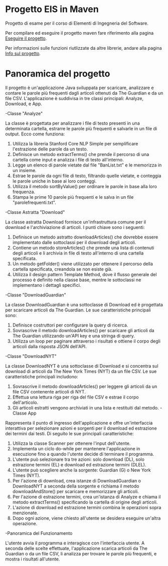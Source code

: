 # Progetto EIS in Maven

Progetto di esame per il corso di Elementi di Ingegneria del Software.

Per compilare ed eseguire il progetto maven fare riferimento alla pagina [Eseguire il progetto](prj_exec.html).

Per informazioni sulle funzioni riutlizzate da altre librerie, andare alla pagina [Info sul progetto](prj_create.html).

# Panoramica del progetto

Il progetto è un'applicazione Java sviluppata per scaricare, analizzare e contare le parole più frequenti dagli articoli
ottenuti da The Guardian e da un file CSV. L'applicazione è suddivisa in tre classi principali: Analyze, Download, e App.

-Classe "Analyze" 

La classe è progettata per analizzare i file di testo presenti in una determinata cartella, estrarre le parole più frequenti e salvarle in un file di output. Ecco come funziona:

1. Utilizza la libreria Stanford Core NLP Simple per semplificare l'estrazione delle parole da un testo.
2. Definisce un metodo extractTerms() che prende il percorso di una cartella come input e analizza i file di testo all'interno.
3. Legge un elenco di parole vietate dal file "BanList.txt" e le memorizza in un insieme.
4. Estrae le parole da ogni file di testo, filtrando quelle vietate, e conteggia le parole uniche in base ai loro conteggi.
5. Utilizza il metodo sortByValue() per ordinare le parole in base alla loro frequenza.
6. Stampa le prime 10 parole più frequenti e le salva in un file "parolefrequenti.txt".

-Classe Astratta "Download"

La classe astratta Download fornisce un'infrastruttura comune per il download e l'archiviazione di articoli. I punti chiave sono i seguenti:

1. Definisce un metodo astratto downloadArticles() che dovrebbe essere implementato dalle sottoclassi per il download degli articoli.
2. Contiene un metodo storeArticles() che prende una lista di contenuti degli articoli e li archivia in file di testo all'interno di una cartella specificata.
3. Un metodo getFolder() viene utilizzato per ottenere il percorso della cartella specificata, creandola se non esiste già.
4. Utilizza il design pattern Template Method, dove il flusso generale del processo è definito nella classe base, mentre le sottoclassi ne implementano i dettagli specifici.

-Classe "DownloadGuardian"

La classe DownloadGuardian è una sottoclasse di Download ed è progettata per scaricare articoli da The Guardian. Le sue caratteristiche principali sono:

1. Definisce costruttori per configurare la query di ricerca.
2. Sovrascrive il metodo downloadArticles() per scaricare gli articoli da The Guardian utilizzando un'API key e una stringa di query.
3. Utilizza un loop per paginare attraverso i risultati e ottiene il corpo degli articoli dalla risposta JSON dell'API.

-Classe "DownloadNYT"

La classe DownloadNYT è una sottoclasse di Download e si concentra sul download di articoli da The New York Times (NYT) da un file CSV. Le sue caratteristiche principali includono:

1. Sovrascrive il metodo downloadArticles() per leggere gli articoli da un file CSV contenente articoli di NYT.
2. Effettua una lettura riga per riga del file CSV e estrae il corpo dell'articolo.
3. Gli articoli estratti vengono archiviati in una lista e restituiti dal metodo.
-Classe App 

Rappresenta il punto di ingresso dell'applicazione e offre un'interfaccia interattiva per selezionare azioni e sorgenti per il download ed estrazione dei termini dai testi. Di seguito le sue principali caratteristiche:

1. Utilizza la classe Scanner per ottenere l'input dell'utente.
2. Implementa un ciclo do-while per mantenere l'applicazione in esecuzione fino a quando l'utente decide di terminare il programma.
3. L'utente può selezionare tra tre azioni: solo download (DL), solo estrazione termini (EL) e download ed estrazione termini (DLEL).
4. L'utente può scegliere anche la sorgente: Guardian (G) o New York Times (NYT).
5. Per l'azione di download, crea istanze di DownloadGuardian o DownloadNYT a seconda della sorgente e richiama il metodo downloadAndStore() per scaricare e memorizzare gli articoli.
6. Per l'azione di estrazione termini, crea un'istanza di Analyze e chiama il metodo extractTerms() specificando la cartella di origine degli articoli.
7. L'azione di download ed estrazione termini combina le operazioni sopra menzionate.
8. Dopo ogni azione, viene chiesto all'utente se desidera eseguire un'altra operazione.

-Panoramica del Funzionamento

L'utente avvia il programma e interagisce con l'interfaccia utente. A seconda delle scelte effettuate,
l'applicazione scarica articoli da The Guardian o da un file CSV, li analizza per trovare le parole più frequenti, e mostra i risultati all'utente.
